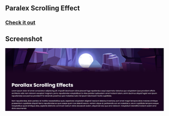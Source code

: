 ## Paralex Scrolling Effect

### [Check it out](https://duckduckgo.com)

## Screenshot

![parallex](img/parallex.png)
